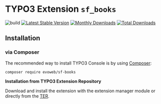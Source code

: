 # TYPO3 Extension ``sf_books``

![build](https://github.com/evoWeb/sf_books/workflows/build/badge.svg?branch=develop)
[![Latest Stable Version](https://poser.pugx.org/evoweb/sf-books/v/stable)](https://packagist.org/packages/evoweb/sf-books)
[![Monthly Downloads](https://poser.pugx.org/evoweb/sf-books/d/monthly)](https://packagist.org/packages/evoweb/sf-books)
[![Total Downloads](https://poser.pugx.org/evoweb/sf-books/downloads)](https://packagist.org/packages/evoweb/sf-books)

## Installation

### via Composer

The recommended way to install TYPO3 Console is by using [Composer](https://getcomposer.org):

    composer require evoweb/sf-books

**Installation from TYPO3 Extension Repository**

Download and install the extension with the extension manager module or directly from the
[TER](https://typo3.org/extensions/repository/view/sf_books).
